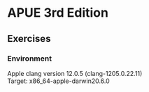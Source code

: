 # APUE 3rd Edition  

## Exercises

### Environment  
Apple clang version 12.0.5 (clang-1205.0.22.11)  
Target: x86_64-apple-darwin20.6.0  